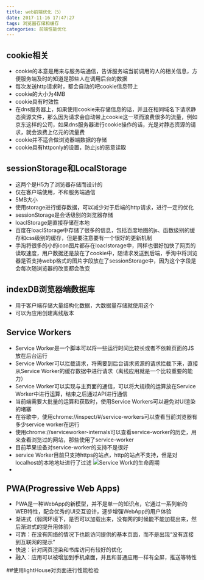 ```yaml
---
title: web前端优化（5）
date: 2017-11-16 17:47:27
tags: 浏览器存储和缓存
categories: 前端性能优化
---
```

## cookie相关
  * cookie的本意是用来与服务端通信，告诉服务端当前调用的人的相关信息，方便服务端及时的知道是那些人在调用后台的数据
  * 每次发送http请求时，都会自动的吧cookie信息带上
  * cookie的大小为4MB
  * cookie具有时效性
  * 在dns服务器上，如果使用cookie来存储信息的话，并且在相同域名下请求静态资源文件，那么因为请求会自动带上cookie这一项而浪费很多的流量，例如京东这样的公司，如果dns服务器进行cookie操作的话，光是对静态资源的请求，就会浪费上亿元的流量费
  * cookie并不适合做浏览器端数据的存储
  * cookie具有httponly的设置，防止js的恶意读取
## sessionStorage和LocalStorage
  * 这两个是H5为了浏览器存储而设计的
  * 仅在客户端使用，不和服务端通信
  * 5MB大小
  * 使用storage进行缓存数据，可以减少对于后端的http请求，进行一定的优化
  * sessionStorage是会话级别的浏览器存储
  * loaclStorage是直接存储在本地
  * 百度在loaclStorage中存储了很多的信息，包括百度地图的js、函数级别的缓存和css级别的缓存，但是要注意要有一个很好的更新机制
  * 手淘将很多的小的icon图片都存在loaclstorage中，同样也很好加快了网页的读取速度，用户数据还是放在了cookie中，随请求发送到后端，手淘中将浏览器是否支持webp格式的图片字段放在了sessionStorage中，因为这个字段是会每次随浏览器的改变都会改变
<!--more-->
## indexDB浏览器端数据库
 
 * 用于客户端存储大量结构化数据，大数据量存储就使用这个
 * 可以为应用创建离线版本

## Service Workers
* Service Worker是一个脚本可以将一些运行时间比较长或者不依赖页面的JS放在后台运行
* Service Worker可以拦截请求，将需要到后台请求资源的请求拦截下来，直接从Service Worker的缓存数据中进行请求（离线应用就是一个比较重要的能力）
* Service Worker可以实现与主页面的通信，可以将大规模的运算放在Service Worker中进行运算，结束之后通过API进行通信
* 当前端需要大批量的运算和获取时，使用Service Workers可以避免对UI渲染的堵塞
* 在谷歌中，使用chrome://inspect/#/service-workers可以查看当前浏览器有多少service worker在运行
* 使用chrome://serviceworker-internals可以查看service-worker的历史，用来查看浏览过的网站，那些使用了service-worker
* 目前苹果设备对service-worker的支持不是很好
* service Worker目前只支持https的站点，http的站点不支持，但是对localhost的本地地址进行了过滤
![Service Work的生命周期](http://otdc3q7z7.bkt.clouddn.com/1758B00C-BD65-4FD8-AC81-0ED2A1151E3D.png)
 * 
## PWA(Progressive Web Apps)
* PWA是一种WebApp的新模型，并不是单一的知识点，它通过一系列新的WEB特性，配合优秀的UI交互设计，逐步增强WebApp的用户体验
* 渐进式（弱网环境下，是否可以加载出来，没有网的时候能不能加载出来，然后渐进式的提升用体验）
* 可靠：在没有网络的情况下也能访问提供的基本页面，而不是出现“没有连接到互联网的提示”
* 快速：针对网页渲染和书库访问有较好的优化
* 融入：应用可以被增加到手机桌面，并且和普通应用一样有全屏，推送等特性

##使用lightHouse对页面进行性能检验

 

